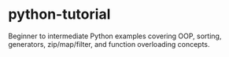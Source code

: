 # python-tutorial
Beginner to intermediate Python examples covering OOP, sorting, generators, zip/map/filter, and function overloading concepts.
